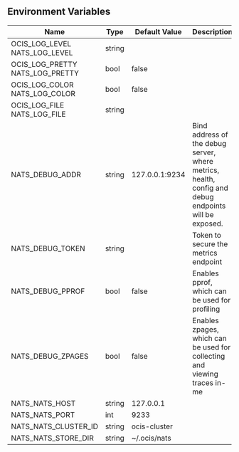 ## Environment Variables

| Name | Type | Default Value | Description |
|------|------|---------------|-------------|
| OCIS_LOG_LEVEL<br/>NATS_LOG_LEVEL | string |  | |
| OCIS_LOG_PRETTY<br/>NATS_LOG_PRETTY | bool | false | |
| OCIS_LOG_COLOR<br/>NATS_LOG_COLOR | bool | false | |
| OCIS_LOG_FILE<br/>NATS_LOG_FILE | string |  | |
| NATS_DEBUG_ADDR | string | 127.0.0.1:9234 | Bind address of the debug server, where metrics, health, config and debug endpoints will be exposed.|
| NATS_DEBUG_TOKEN | string |  | Token to secure the metrics endpoint|
| NATS_DEBUG_PPROF | bool | false | Enables pprof, which can be used for profiling|
| NATS_DEBUG_ZPAGES | bool | false | Enables zpages, which can  be used for collecting and viewing traces in-me|
| NATS_NATS_HOST | string | 127.0.0.1 | |
| NATS_NATS_PORT | int | 9233 | |
| NATS_NATS_CLUSTER_ID | string | ocis-cluster | |
| NATS_NATS_STORE_DIR | string | ~/.ocis/nats | |